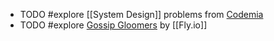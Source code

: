 - TODO #explore [[System Design]] problems from [Codemia](https://codemia.io/)
- TODO #explore [Gossip Gloomers](https://fly.io/dist-sys/) by [[Fly.io]]